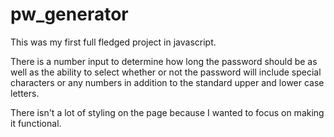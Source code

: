 # pw_generator

This was my first full fledged project in javascript. 

There is a number input to determine how long the password should be as well as the ability to
select whether or not the password will include special characters or any numbers in addition to the standard upper 
and lower case letters.

There isn't a lot of styling on the page because I wanted to focus on making it functional. 
